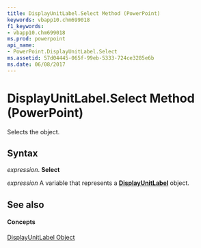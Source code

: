 ```yaml
---
title: DisplayUnitLabel.Select Method (PowerPoint)
keywords: vbapp10.chm699018
f1_keywords:
- vbapp10.chm699018
ms.prod: powerpoint
api_name:
- PowerPoint.DisplayUnitLabel.Select
ms.assetid: 57d04445-065f-99eb-5333-724ce3285e6b
ms.date: 06/08/2017
---
```



# DisplayUnitLabel.Select Method (PowerPoint)

Selects the object.


## Syntax

 _expression_. **Select**

 _expression_ A variable that represents a **[DisplayUnitLabel](PowerPoint.DisplayUnitLabel.md)** object.


## See also


#### Concepts


[DisplayUnitLabel Object](PowerPoint.DisplayUnitLabel.md)

